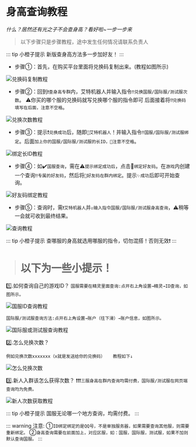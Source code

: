 # 身高查询教程

*什么？居然还有光之子不会查身高？看好啦~一步一步来*

>以下步骤只是步骤教程，途中发生任何情况请联系负责人


::: tip 小橙子提示
新版查身高方法多一步加好友！
:::


* 步骤①：首先，在购买平台里面将兑换码复制出来。(教程如图所示)

![兑换码复制教程](../../.vuepress/public/assets/image/bot/height/code.png)


* 步骤②：回到`❗查身高专群`内，艾特机器人并输入指令`‼️兑换国服/国际服/测试服次数`。
⚠️你买的哪个服的兑换码就写兑换哪个服的指令即可
后面接着将`⁉️兑换码填写在后面，注意不空格`。

![兑换次数教程](../../.vuepress/public/assets/image/bot/height/redeem.jpg)



* 步骤③：提示❗`兑换成功`后，随即`🔴艾特机器人`！并输入指令`‼️国服/国际服/测试服绑定`。后面`加上你的国服/国际服/测试服的长ID，🚫注意不空格`。

![绑定长ID教程](../../.vuepress/public/assets/image/bot/height/1.png)


* 步骤④：如✔️`国服查询`，需在⚠️`提示绑定成功后`，点击🔸`绑定好友码`。在`游戏`内创建一个查询`‼️专属的好友码`，然后将`🔴好友码在群内绑定`。提示`✨成功`后即可开始查询。

![好友码绑定教程](../../.vuepress/public/assets/image/bot/height/2.png)

* 步骤⑤：查询时，需`❗艾特机器人`并`☑️输入指令国服/国际服/测试服身高查询`，⚠️稍等一会就可收到最终结果。


![查询教程](../../.vuepress/public/assets/image/bot/height/3.png)


::: tip 小橙子提示
查哪服的身高就选用哪服的指令，切勿混搭！否则无效❗
:::



># 以下为一些小提示！
1️⃣.如何查询自己的游戏ID？
`国服需要在精灵里面查询:点开右上角设置→精灵→ID查询，如图所示。`

![国服ID查询教程](../../.vuepress/public/assets/image/bot/height/11.png)

`国际服/测试服查询方法:点开右上角设置→账户（往下滑）→账户信息，如图所示。`

![国际服或测试服查询教程](../../.vuepress/public/assets/image/bot/height/15.png)



2️⃣.怎么兑换次数？ 

`例如兑换次数xxxxxxx（x就是发送给你的兑换码）   教程如下↓ `

![怎么兑换次数](../../.vuepress/public/assets/image/bot/height/redeem.jpg)



3️⃣.新人入群该怎么获得次数？
❗❗❗`三服身高在群内查询均需付费，国际服/测试服在网页端查询均为免费。`


![新人次数获取教程](../../.vuepress/public/assets/image/bot/height/buy.png)



::: tip 小橙子提示
国服无论哪一个地方查询，均需付费。
:::

::: warning 注意:
①`ID绑定绑定的是QQ号，不是单独服务器，如果需要查询其他服，则需要重新绑定。`
②`身高查询需要在前面加上，对应区服，如：国服，国际服，测试服，如果不加则默认查询国服。`
:::